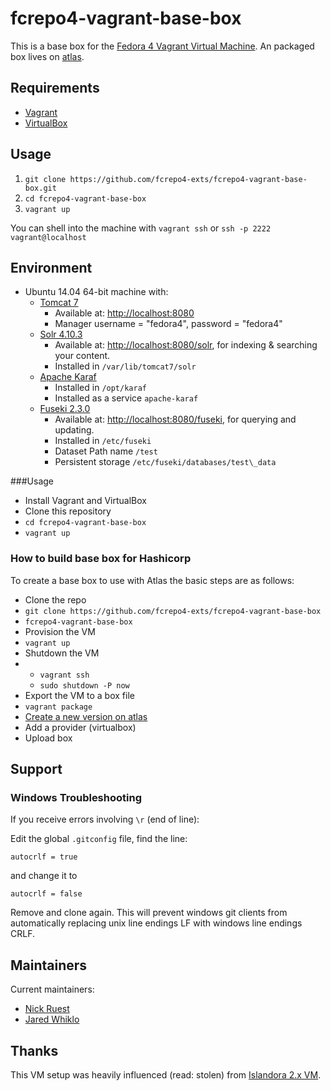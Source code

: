 # fcrepo4-vagrant-base-box
This is a base box for the [Fedora 4 Vagrant Virtual Machine](https://github.com/fcrepo4-exts/fcrepo4-vagrant). An packaged box lives on [atlas](https://atlas.hashicorp.com/ruebot/fcrepo4-base).

## Requirements

* [Vagrant](https://www.vagrantup.com/)
* [VirtualBox](https://www.virtualbox.org/)

## Usage

1. `git clone https://github.com/fcrepo4-exts/fcrepo4-vagrant-base-box.git`
2. `cd fcrepo4-vagrant-base-box`
3. `vagrant up`

You can shell into the machine with `vagrant ssh` or `ssh -p 2222 vagrant@localhost`

## Environment

* Ubuntu 14.04 64-bit machine with: 
  * [Tomcat 7](http://tomcat.apache.org)
    * Available at:  [http://localhost:8080](http://localhost:8080)
    * Manager username = "fedora4", password = "fedora4"
  * [Solr 4.10.3](http://lucene.apache.org/solr/)
    * Available at: [http://localhost:8080/solr](http://localhost:8080/solr), for indexing & searching your content.
    * Installed in `/var/lib/tomcat7/solr`
  * [Apache Karaf](http://karaf.apache.org/)
    * Installed in `/opt/karaf`
    * Installed as a service `apache-karaf` 
  * [Fuseki 2.3.0](http://jena.apache.org/documentation/fuseki2/)
    * Available at: [http://localhost:8080/fuseki](http://localhost:8080/fuseki), for querying and updating.
    * Installed in `/etc/fuseki`
    * Dataset Path name `/test`
    * Persistent storage `/etc/fuseki/databases/test\_data`

###Usage

* Install Vagrant and VirtualBox
* Clone this repository 
* `cd fcrepo4-vagrant-base-box`
* `vagrant up`

### How to build base box for Hashicorp

To create a base box to use with Atlas the basic steps are as follows: 

- Clone the repo 
 - `git clone https://github.com/fcrepo4-exts/fcrepo4-vagrant-base-box`
 - `fcrepo4-vagrant-base-box`
- Provision the VM
 - `vagrant up`
- Shutdown the VM
- - `vagrant ssh`
  - `sudo shutdown -P now`
- Export the VM to a box file 
 - `vagrant package`
- [Create a new version on atlas](https://atlas.hashicorp.com/fcrepo/boxes/fcrepo4-base/versions/new)
- Add a provider (virtualbox)
- Upload box

## Support

### Windows Troubleshooting

If you receive errors involving `\r` (end of line):

Edit the global `.gitconfig` file, find the line:
```
autocrlf = true
```
and change it to
```
autocrlf = false
```
Remove and clone again. This will prevent windows git clients from automatically replacing unix line endings LF with windows line endings CRLF.

## Maintainers

Current maintainers:

* [Nick Ruest](https://github.com/ruebot)
* [Jared Whiklo](https://github.com/whikloj)

## Thanks

This VM setup was heavily influenced (read: stolen) from [Islandora 2.x VM](https://github.com/Islandora-Labs/islandora/tree/7.x-2.x/install).
